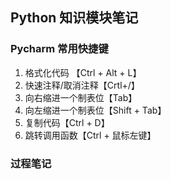 ## Python 知识模块笔记

### Pycharm 常用快捷键

1. 格式化代码 【Ctrl + Alt + L】
1. 快速注释/取消注释【Crtl+/】
1. 向右缩进一个制表位【Tab】
1. 向左缩进一个制表位【Shift + Tab】
1. 复制代码【Ctrl + D】
1. 跳转调用函数【Ctrl + 鼠标左键】

### 过程笔记